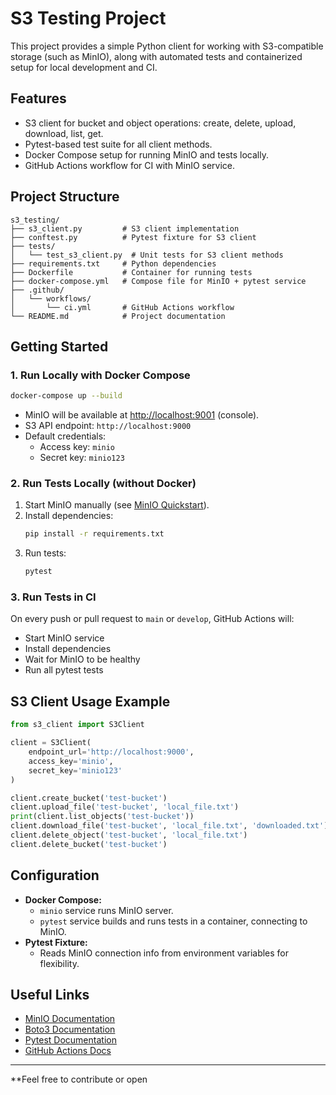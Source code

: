 # S3 Testing Project

This project provides a simple Python client for working with S3-compatible storage (such as MinIO), along with automated tests and containerized setup for local development and CI.

## Features

- S3 client for bucket and object operations: create, delete, upload, download, list, get.
- Pytest-based test suite for all client methods.
- Docker Compose setup for running MinIO and tests locally.
- GitHub Actions workflow for CI with MinIO service.

## Project Structure

```
s3_testing/
├── s3_client.py         # S3 client implementation
├── conftest.py          # Pytest fixture for S3 client
├── tests/
│   └── test_s3_client.py  # Unit tests for S3 client methods
├── requirements.txt     # Python dependencies
├── Dockerfile           # Container for running tests
├── docker-compose.yml   # Compose file for MinIO + pytest service
├── .github/
│   └── workflows/
│       └── ci.yml       # GitHub Actions workflow
└── README.md            # Project documentation
```

## Getting Started

### 1. Run Locally with Docker Compose

```sh
docker-compose up --build
```

- MinIO will be available at [http://localhost:9001](http://localhost:9001) (console).
- S3 API endpoint: `http://localhost:9000`
- Default credentials:  
  - Access key: `minio`  
  - Secret key: `minio123`

### 2. Run Tests Locally (without Docker)

1. Start MinIO manually (see [MinIO Quickstart](https://min.io/docs/minio/linux/index.html#quickstart)).
2. Install dependencies:
   ```sh
   pip install -r requirements.txt
   ```
3. Run tests:
   ```sh
   pytest
   ```

### 3. Run Tests in CI

On every push or pull request to `main` or `develop`, GitHub Actions will:
- Start MinIO service
- Install dependencies
- Wait for MinIO to be healthy
- Run all pytest tests

## S3 Client Usage Example

```python
from s3_client import S3Client

client = S3Client(
    endpoint_url='http://localhost:9000',
    access_key='minio',
    secret_key='minio123'
)

client.create_bucket('test-bucket')
client.upload_file('test-bucket', 'local_file.txt')
print(client.list_objects('test-bucket'))
client.download_file('test-bucket', 'local_file.txt', 'downloaded.txt')
client.delete_object('test-bucket', 'local_file.txt')
client.delete_bucket('test-bucket')
```

## Configuration

- **Docker Compose:**  
  - `minio` service runs MinIO server.
  - `pytest` service builds and runs tests in a container, connecting to MinIO.
- **Pytest Fixture:**  
  - Reads MinIO connection info from environment variables for flexibility.

## Useful Links

- [MinIO Documentation](https://min.io/docs/)
- [Boto3 Documentation](https://boto3.amazonaws.com/v1/documentation/api/latest/index.html)
- [Pytest Documentation](https://docs.pytest.org/en/latest/)
- [GitHub Actions Docs](https://docs.github.com/en/actions)

---

**Feel free to contribute or open